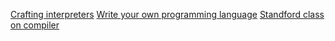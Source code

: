 [Crafting interpreters](https://craftinginterpreters.com/the-lox-language.html)
[Write your own programming language](https://mukulrathi.netlify.app/create-your-own-programming-language/intro-to-compiler/)
[Standford class on compiler](https://web.stanford.edu/class/archive/cs/cs143/cs143.1128/)
